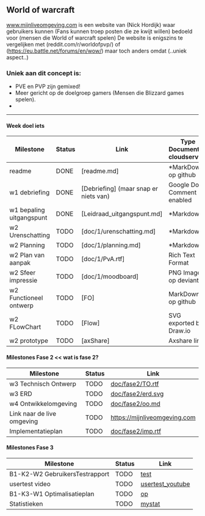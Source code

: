 ## World of warcraft
www.mijnliveomgeving.com is een website van (Nick Hordijk) waar gebruikers kunnen (Fans kunnen troep posten die ze kwijt willen) bedoeld voor (mensen die World of warcraft spelen)
De website is enigszins te vergelijken met (reddit.com/r/worldofpvp/) of (https://eu.battle.net/forums/en/wow/) maar toch anders omdat (..uniek aspect..)

### Uniek aan dit concept is:
* PVE en PVP zijn gemixed!
* Meer gericht op de doelgroep gamers (Mensen die Blizzard games spelen).
* 

---
#### Week doel iets
| Milestone  | Status | Link | Type Document of cloudservice |
| ------ |  ------ | ------ | ------ |
| readme                   | DONE |  [readme.md]            | *MarkDown op github |
| w1 debriefing           | DONE | [Debriefing] (maar snap er niets van)  | Google Doc Comment enabled |
| w1 bepaling uitgangspunt | DONE | [Leidraad_uitgangspunt.md] | *Markdown |
| w2 Urenschatting         | TODO | [doc/1/urenschatting.md]| *Markdown |
| w2 Planning              | TODO | [doc/1/planning.md]     | *Markdown |
| w2 Plan van aanpak       | TODO | [doc/1/PvA.rtf]         | Rich Text Format |
| w2 Sfeer impressie       | TODO | [doc/1/moodboard]       | PNG Image op deviantArt |
| w2 Functioneel ontwerp   | TODO | [FO]                    | MarkDown op github |
| w2 FLowChart             | TODO | [Flow]                  | SVG exported by Draw.io |
| w2 prototype             | TODO | [axShare]               | Axshare link |

#### Milestones Fase 2 << wat is fase 2?
| Milestone  | Status | Link |
| ------ |  ------ | ------ |
| w3 Technisch Ontwerp |  TODO |  [doc/fase2/TO.rtf] |
| w3 ERD               |  TODO |  [doc/fase2/erd.svg] |
| w4 Ontwikkelomgeving |  TODO |  [doc/fase2/oo.md]|
| Link naar de live omgeving |  TODO |  <https://mijnliveomgeving.com>|
| Implementatieplan          | TODO |  [doc/fase2/imp.rtf] |

   [doc/fase2/TO.rtf]: <https://github.com/jouwgithub/doc/fase2/TO.rtf>
   [doc/fase2/erd.svg]: <https://github.com/jouwgithub/doc/fase2/erd.svg>
   [doc/fase2/oo.md]: <https://github.com/jouwgithub/doc/fase2/oo.md>
   [doc/fase2/imp.rtf]: <http://github.com/jouwgithub/doc/fase2/imp.rtf>
   
#### Milestones Fase 3
| Milestone  | Status | Link |
| ------ |  ------ | ------ |
| B1-K2-W2 GebruikersTestrapport | TODO |  [test] |
| usertest video | TODO |[usertest_youtube] |
| B1-K3-W1 Optimalisatieplan | TODO |  [op] |
| Statistieken | TODO |  [mystat]|

 [usertest_youtube]: <https://youtu.be/17WoOqgXsRM?list=PLRqwX-V7Uu6ZiZxtDDRCi6uhfTH4FilpH>
 [test]: <https://docs.google.com/spreadsheets/>
 [op]: <https://docs.google.com/spreadsheets/>
 [mystat]: <https://docs.google.com/spreadsheets/>





